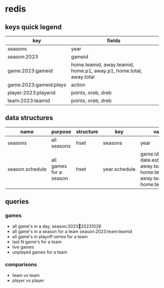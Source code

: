 # redis

## keys quick legend

key | fields
---|---
seasons | year
season:2023 | gameid
game:2023:gameid | home.teamid, away.teamid, home.p1, away.p1, home.total, away.total
game:2023:gameid:plays | action
player:2023:playerid | points, oreb, dreb
team:2023:teamid | points, oreb, dreb

## data structures

name | purpose | structure | key | value 
---|---|---|---|---
seasons | all seasons | hset | seasons | year
season.schedule | all games for a season | hset | year.schedule | game.id, date.est, away.team.id, home.team.id, away.team.code, home.team.code


## queries


### games

* all game's in a day, season:2023:date:20231026
* all game's in a season for a team season:2023:team:teamid
* all game's in playoff series for a team
* last N game's for a team
* live games
* unplayed games for a team

### comparisons

* team vs team
* player vs player

